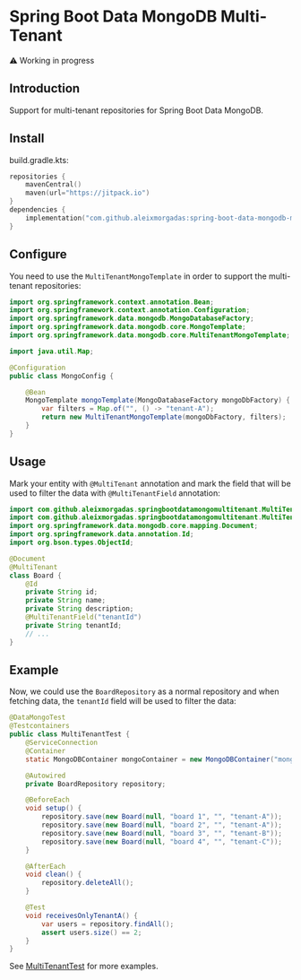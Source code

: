 # Spring Boot Data MongoDB Multi-Tenant

:warning: Working in progress

## Introduction

Support for multi-tenant repositories for Spring Boot Data MongoDB.

## Install

build.gradle.kts: 

```kotlin
repositories {
    mavenCentral()
    maven(url="https://jitpack.io")
}
dependencies {
    implementation("com.github.aleixmorgadas:spring-boot-data-mongodb-multitenant:main-SNAPSHOT")
}
```

## Configure

You need to use the `MultiTenantMongoTemplate` in order to support the multi-tenant repositories:

```java
import org.springframework.context.annotation.Bean;
import org.springframework.context.annotation.Configuration;
import org.springframework.data.mongodb.MongoDatabaseFactory;
import org.springframework.data.mongodb.core.MongoTemplate;
import org.springframework.data.mongodb.core.MultiTenantMongoTemplate;

import java.util.Map;

@Configuration
public class MongoConfig {

    @Bean
    MongoTemplate mongoTemplate(MongoDatabaseFactory mongoDbFactory) {
        var filters = Map.of("", () -> "tenant-A");
        return new MultiTenantMongoTemplate(mongoDbFactory, filters);
    }
}
```

## Usage

Mark your entity with `@MultiTenant` annotation and mark the field that will be used to filter the data with `@MultiTenantField` annotation:

```java
import com.github.aleixmorgadas.springbootdatamongomultitenant.MultiTenant;
import com.github.aleixmorgadas.springbootdatamongomultitenant.MultiTenantField;
import org.springframework.data.mongodb.core.mapping.Document;
import org.springframework.data.annotation.Id;
import org.bson.types.ObjectId;

@Document
@MultiTenant
class Board {
    @Id
    private String id;
    private String name;
    private String description;
    @MultiTenantField("tenantId")
    private String tenantId;
    // ...
}
```

## Example

Now, we could use the `BoardRepository` as a normal repository and when fetching data, the `tenantId` field will be used to filter the data:

```java
@DataMongoTest
@Testcontainers
public class MultiTenantTest {
    @ServiceConnection
    @Container
    static MongoDBContainer mongoContainer = new MongoDBContainer("mongo:6.0.8");

    @Autowired
    private BoardRepository repository;

    @BeforeEach
    void setup() {
        repository.save(new Board(null, "board 1", "", "tenant-A"));
        repository.save(new Board(null, "board 2", "", "tenant-A"));
        repository.save(new Board(null, "board 3", "", "tenant-B"));
        repository.save(new Board(null, "board 4", "", "tenant-C"));
    }

    @AfterEach
    void clean() {
        repository.deleteAll();
    }

    @Test
    void receivesOnlyTenantA() {
        var users = repository.findAll();
        assert users.size() == 2;
    }
}
```

See [MultiTenantTest](./src/test/java/com/github/aleixmorgadas/springbootdatamongomultitenant/MultiTenantTest.java) for more examples.